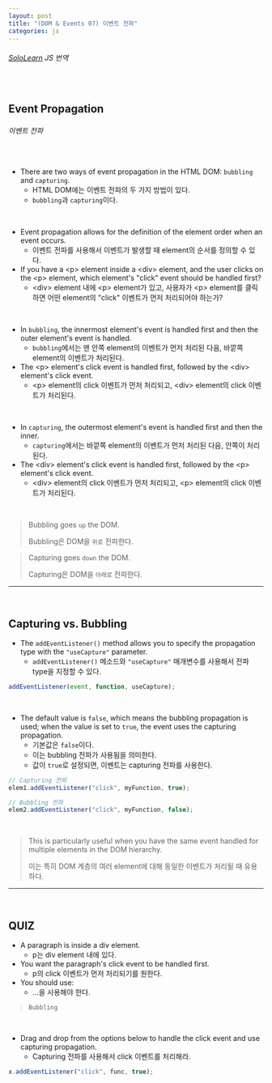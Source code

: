 ```yaml
---
layout: post
title: "(DOM & Events 07) 이벤트 전파"
categories: js
---
```


###### [SoloLearn](https://www.sololearn.com/) JS 번역

<br>

## Event Propagation

###### 이벤트 전파

<br>

- There are two ways of event propagation in the HTML DOM: `bubbling` and `capturing`.
  - HTML DOM에는 이벤트 전파의 두 가지 방법이 있다.
  - `bubbling`과 `capturing`이다.

<br>

- Event propagation allows for the definition of the element order when an event occurs.
  - 이벤트 전파를 사용해서 이벤트가 발생할 때 element의 순서를 정의할 수 있다.
- If you have a \<p> element inside a \<div> element, and the user clicks on the \<p> element, which element's "click" event should be handled first?
  - \<div> element 내에 \<p> element가 있고, 사용자가 \<p> element를 클릭하면 어떤 element의 "click" 이벤트가 먼저 처리되어야 하는가?

<br>

- In `bubbling`, the innermost element's event is handled first and then the outer element's event is handled.
  - `bubbling`에서는 맨 안쪽 element의 이벤트가 먼저 처리된 다음, 바깥쪽 element의 이벤트가 처리된다.
- The \<p> element's click event is handled first, followed by the \<div> element's click event.
  - \<p> element의 click 이벤트가 먼저 처리되고, \<div> element의 click 이벤트가 처리된다.

<br>

- In `capturing`, the outermost element's event is handled first and then the inner.
  - `capturing`에서는 바깥쪽 element의 이벤트가 먼저 처리된 다음, 안쪽이 처리된다.
- The \<div> element's click event is handled first, followed by the \<p> element's click event.
  - \<div> element의 click 이벤트가 먼저 처리되고, \<p> element의 click 이벤트가 처리된다.

<br>

> Bubbling goes `up` the DOM.
>
> Bubbling은 DOM을 `위로` 전파한다.

> Capturing goes `down` the DOM.
>
> Capturing은 DOM을 `아래로` 전파한다.

------

<br>

## Capturing vs. Bubbling

- The `addEventListener()` method allows you to specify the propagation type with the `"useCapture"` parameter.
  - `addEventListener()` 메소드와 `"useCapture"` 매개변수를 사용해서 전파 type을 지정할 수 있다.

```js
addEventListener(event, function, useCapture);
```

<br>

- The default value is `false`, which means the bubbling propagation is used; when the value is set to `true`, the event uses the capturing propagation.
  - 기본값은 `false`이다.
  - 이는 bubbling 전파가 사용됨을 의미한다.
  - 값이 `true`로 설정되면, 이벤트는 capturing 전파를 사용한다.

```js
// Capturing 전파
elem1.addEventListener("click", myFunction, true);

// Bubbling 전파
elem2.addEventListener("click", myFunction, false);
```

<br>

> This is particularly useful when you have the same event handled for multiple elements in the DOM hierarchy.
>
> 이는 특히 DOM 계층의 여러 element에 대해 동일한 이벤트가 처리될 때 유용하다.

------

<br>

## QUIZ

- A paragraph is inside a div element.
  - p는 div element 내에 있다.
- You want the paragraph's click event to be handled first.
  - p의 click 이벤트가 먼저 처리되기를 원한다.
- You should use:
  - ...을 사용해야 한다.

> `Bubbling`

<br>

- Drag and drop from the options below to handle the click event and use capturing propagation.
  - Capturing 전파를 사용해서 click 이벤트를 처리해라.

```js
x.addEventListener("click", func, true);
```

<br>
